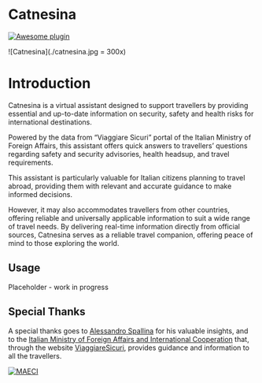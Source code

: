 # Catnesina
[![Awesome plugin](https://custom-icon-badges.demolab.com/static/v1?label=&message=awesome+plugin&color=F4F4F5&style=for-the-badge&logo=cheshire_cat_black)](https://github.com/cheshire-cat-ai/awesome-plugins)

![Catnesina](./catnesina.jpg = 300x)


# Introduction
Catnesina is a virtual assistant designed to support travellers by providing essential and up-to-date information on security, safety and health risks for international destinations. 

Powered by the data from “Viaggiare Sicuri” portal of the Italian Ministry of Foreign Affairs, this assistant offers quick answers to travellers’ questions regarding safety and security advisories, health headsup, and travel requirements.

This assistant is particularly valuable for Italian citizens planning to travel abroad, providing them with relevant and accurate guidance to make informed decisions. 

However, it may also accommodates travellers from other countries, offering reliable and universally applicable information to suit a wide range of travel needs.
By delivering real-time information directly from official sources, Catnesina serves as a reliable travel companion, offering peace of mind to those exploring the world.

## Usage
Placeholder - work in progress

## Special Thanks
A special thanks goes to [Alessandro Spallina](https://github.com/AlessandroSpallina) for his valuable insights, and to the [Italian Ministry of Foreign Affairs and International Cooperation](https://www.esteri.it/en/) that, through the website [ViaggiareSicuri](https://www.viaggiaresicuri.it/home), provides guidance and information to all the travellers. 

[![MAECI](https://www.viaggiaresicuri.it/assets/images/logoFarnesina.png "MAECI")](https://www.esteri.it/en/)

